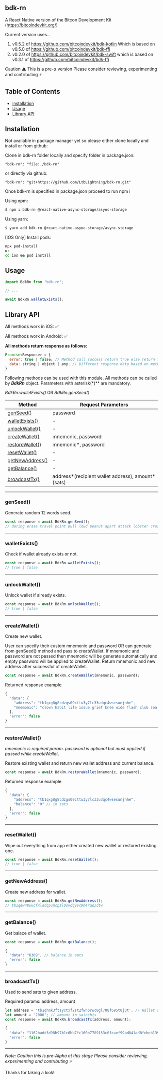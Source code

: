 ## bdk-rn

A React Native version of the Bitcon Development Kit (https://bitcoindevkit.org/)

Current version uses...
1. v0.5.2 of https://github.com/bitcoindevkit/bdk-kotlin Which is based on v0.5.0 of https://github.com/bitcoindevkit/bdk-ffi
2. v0.2.0 of https://github.com/bitcoindevkit/bdk-swift which is based on v0.3.1 of https://github.com/bitcoindevkit/bdk-ffi

Caution ⚠️ This is a pre-⍺ version
Please consider reviewing, experimenting and contributing ⚡️

## Table of Contents

- [Installation](#installation)
- [Usage](#usage)
- [Library API](#library-api)

## Installation

Not available in package manager yet so please either clone locally and install or from github:

Clone in bdk-rn folder locally and specify folder in package.json:

```
"bdk-rn": "file:./bdk-rn"
```
or directly via github:
```
"bdk-rn": "git+https://github.com/LtbLightning/bdk-rn.git"
```
Once bdk-rn is specified in package.json proceed to run npm i

Using npm:

```bash
$ npm i bdk-rn @react-native-async-storage/async-storage
```

Using yarn:

```bash
$ yarn add bdk-rn @react-native-async-storage/async-storage
```

[IOS Only] Install pods:

```bash
npx pod-install
or
cd ios && pod install
```

## Usage

```js
import BdkRn from 'bdk-rn';

// ...

await BdkRn.walletExists();
```

## Library API

All methods work in iOS: ✅

All methods work in Android: ✅

**All methods return response as follows:**

```js
Promise<Response> = {
  error: true | false; // Method call success return true else return false.
  data: string | object | any; // Different response data based on method call.
}
```

Following methods can be used with this module. All methods can be called by **_BdkRn_** object. Parameters with asterisk(\*)\*\* are mandatory.

_BdkRn.walletExists()_ OR _BdkRn.genSeed()_

| Method                            | Request Parameters                                |
| --------------------------------- | ------------------------------------------------- |
| [genSeed()](#genmnemonic)         | password                                          |
| [walletExists()](#walletexists)   | -                                                 |
| [unlockWallet()](#unlockwallet)   | -                                                 |
| [createWallet()](#createwallet)   | mnemonic, password                                |
| [restoreWallet()](#restorewallet) | mnemonic\*, password                              |
| [resetWallet()](#resetwallet)     | -                                                 |
| [getNewAddress()](#getnewaddress) | -                                                 |
| [getBalance()](#getbalance)       | -                                                 |
| [broadcastTx()](#broadcasttx)     | address*(recipient wallet address), amount*(sats) |

---

### genSeed()

Generate random 12 words seed.

```js
const response = await BdkRn.genSeed();
// daring erase travel point pull loud peanut apart attack lobster cross surprise
```

---

### walletExists()

Check if wallet already exists or not.

```js
const response = await BdkRn.walletExists();
// true | false
```

---

### unlockWallet()

Unlock wallet if already exists.

```js
const response = await BdkRn.unlockWallet();
// true | false
```

---

### createWallet()

Create new wallet.

User can specify their custom mnemonic and password OR can generate from genSeed() method and pass to createWallet.
If mnemonic and password are not passed then mnemonic will be generate automatically and empty password will be applied to createWallet.
Return mnemonic and new address after successful of createWallet.

```js
const response = await BdkRn.createWallet(mnemonic, password);
```

Returned response example:

```js
{
  "data": {
    "address": "tb1qxg8g8cdzgs09cttu3y7lc33udqc4wsesunjnhe",
    "mnemonic": "clown habit life issue grief knee wide flash club sea card control"
  },
  "error": false
}
```

---

### restoreWallet()

_mnemonic is required param. password is optional but must applied if passed while createWallet_.

Restore existing wallet and return new wallet address and current balance.

```js
const response = await BdkRn.restoreWallet(mnemonic, password);
```

Returned response example:

```js
{
  "data": {
    "address": "tb1qxg8g8cdzgs09cttu3y7lc33udqc4wsesunjnhe",
    "balance": "0" // in sats
  },
  "error": false
}
```

---

### resetWallet()

Wipe out everything from app either created new wallet or restored existing one.

```js
const response = await BdkRn.resetWallet();
// true | false
```

---

### getNewAddress()

Create new address for wallet.

```js
const response = await BdkRn.getNewAddress();
// tb1qew48u6cfxladqpumcpzl0svdqyvc9h4rqd3dtw
```

---

### getBalance()

Get balace of wallet.

```js
const response = await BdkRn.getBalance();
```

```js
{
  "data": "8369", // balance in sats
  "error": false
}
```

---

### broadcastTx()

Used to send sats to given address.

Required params: address, amount

```js
let address = 'tb1qhmk3ftsyctxf2st2fwnprwc0gl708f685t0j3t'; // Wallet address
let amount = '2000'; // amount in satoshis
const response = await BdkRn.broadcastTx(address, amount);
```

```js
{
  "data": "1162badd3d98b97b1c6bb7fc160b7789163c0fcaef99ad841ad8febeb1395864", // transaction id
  "error": false
}
```

---

_Note: Caution this is pre-Alpha at this stage
Please consider reviewing, experimenting and contributing ⚡️_

Thanks for taking a look!

